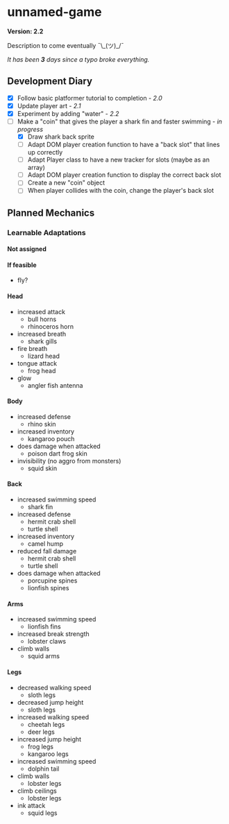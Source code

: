 # unnamed-game

**Version: 2.2**

Description to come eventually ¯\\\_(ツ)\_/¯

*It has been **3** days since a typo broke everything.* 

## Development Diary
- [x] Follow basic platformer tutorial to completion - *2.0*
- [x] Update player art - *2.1*
- [x] Experiment by adding "water" - *2.2*
- [ ] Make a "coin" that gives the player a shark fin and faster swimming - *in progress*
  - [x] Draw shark back sprite
  - [ ] Adapt DOM player creation function to have a "back slot" that lines up correctly
  - [ ] Adapt Player class to have a new tracker for slots (maybe as an array)
  - [ ] Adapt DOM player creation function to display the correct back slot
  - [ ] Create a new "coin" object
  - [ ] When player collides with the coin, change the player's back slot

## Planned Mechanics

### Learnable Adaptations

#### Not assigned

#### If feasible
- fly?


#### Head
- increased attack
  - bull horns
  - rhinoceros horn
- increased breath
  - shark gills
- fire breath
  - lizard head
- tongue attack
  - frog head
- glow
  - angler fish antenna

#### Body
- increased defense
  - rhino skin
- increased inventory
  - kangaroo pouch
- does damage when attacked
  - poison dart frog skin
- invisibility (no aggro from monsters)
  - squid skin

#### Back
- increased swimming speed
  - shark fin
- increased defense
  - hermit crab shell
  - turtle shell
- increased inventory
  - camel hump
- reduced fall damage
  - hermit crab shell
  - turtle shell
- does damage when attacked
  - porcupine spines
  - lionfish spines

#### Arms
- increased swimming speed
  - lionfish fins
- increased break strength
  - lobster claws
- climb walls
  - squid arms

#### Legs
- decreased walking speed
  - sloth legs
- decreased jump height
  - sloth legs
- increased walking speed
  - cheetah legs
  - deer legs
- increased jump height
  - frog legs
  - kangaroo legs
- increased swimming speed
  - dolphin tail
- climb walls
  - lobster legs
- climb ceilings
  - lobster legs
- ink attack
  - squid legs

